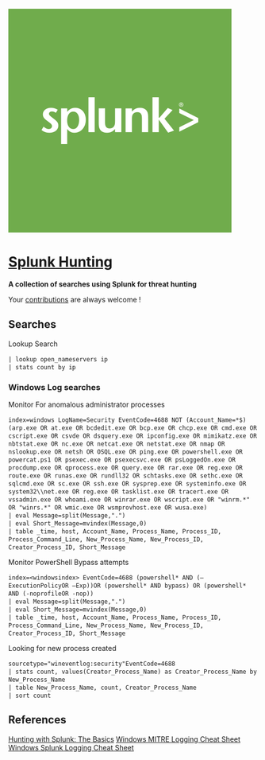 ![Splunk Hunt Searches](splunk.jpeg)

# [Splunk Hunting](https://github.com/runelectrics/Splunk-Search-Syntax) 


**A collection of searches using Splunk for threat hunting**

Your [contributions](contributing.md) are always welcome !

## Searches

Lookup Search
```
| lookup open_nameservers ip
| stats count by ip
```
### Windows Log searches
Monitor For anomalous administrator processes
```
index=windows LogName=Security EventCode=4688 NOT (Account_Name=*$) (arp.exe OR at.exe OR bcdedit.exe OR bcp.exe OR chcp.exe OR cmd.exe OR cscript.exe OR csvde OR dsquery.exe OR ipconfig.exe OR mimikatz.exe OR nbtstat.exe OR nc.exe OR netcat.exe OR netstat.exe OR nmap OR nslookup.exe OR netsh OR OSQL.exe OR ping.exe OR powershell.exe OR powercat.ps1 OR psexec.exe OR psexecsvc.exe OR psLoggedOn.exe OR procdump.exe OR qprocess.exe OR query.exe OR rar.exe OR reg.exe OR route.exe OR runas.exe OR rundll32 OR schtasks.exe OR sethc.exe OR sqlcmd.exe OR sc.exe OR ssh.exe OR sysprep.exe OR systeminfo.exe OR system32\\net.exe OR reg.exe OR tasklist.exe OR tracert.exe OR vssadmin.exe OR whoami.exe OR winrar.exe OR wscript.exe OR "winrm.*" OR "winrs.*" OR wmic.exe OR wsmprovhost.exe OR wusa.exe)
| eval Message=split(Message,".") 
| eval Short_Message=mvindex(Message,0) 
| table _time, host, Account_Name, Process_Name, Process_ID, Process_Command_Line, New_Process_Name, New_Process_ID, Creator_Process_ID, Short_Message
```

Monitor PowerShell Bypass attempts 
```
index=<windowsindex> EventCode=4688 (powershell* AND (–ExecutionPolicyOR –Exp))OR (powershell* AND bypass) OR (powershell* AND (-noprofileOR -nop)) 
| eval Message=split(Message,".") 
| eval Short_Message=mvindex(Message,0) 
| table _time, host, Account_Name, Process_Name, Process_ID, Process_Command_Line, New_Process_Name, New_Process_ID, Creator_Process_ID, Short_Message
```

Looking for new process created
```
sourcetype="wineventlog:security"EventCode=4688
| stats count, values(Creator_Process_Name) as Creator_Process_Name by New_Process_Name
| table New_Process_Name, count, Creator_Process_Name
| sort count
```

## References
[Hunting with Splunk: The Basics](https://www.splunk.com/blog/2017/07/06/hunting-with-splunk-the-basics.html)
[Windows MITRE Logging Cheat Sheet](https://static1.squarespace.com/static/552092d5e4b0661088167e5c/t/5b8f091c0ebbe8644d3a886c/1536100639356/Windows+ATT%26CK_Logging+Cheat+Sheet_ver_Sept_2018.pdf)
[Windows Splunk Logging Cheat Sheet](https://static1.squarespace.com/static/552092d5e4b0661088167e5c/t/5c795d0beef1a18fb703e450/1551457549199/Windows+Splunk+Logging+Cheat+Sheet+v2.21.pdf)
